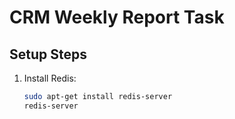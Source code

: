 # CRM Weekly Report Task

## Setup Steps

1. Install Redis:
   ```bash
   sudo apt-get install redis-server
   redis-server

